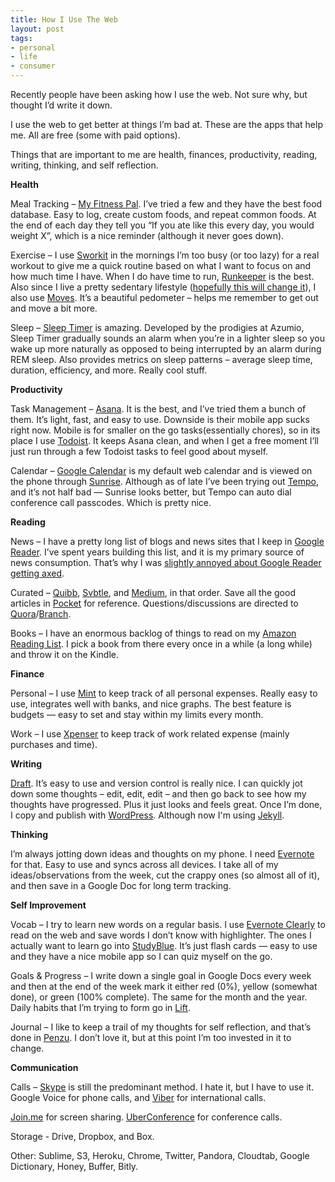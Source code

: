 ```yaml
---
title: How I Use The Web
layout: post
tags:
- personal
- life
- consumer
---
```


Recently people have been asking how I use the web. Not sure why, but thought I’d write it down.

I use the web to get better at things I’m bad at. These are the apps that help me. All are free (some with paid options).

Things that are important to me are health, finances, productivity, reading, writing, thinking, and self reflection.

**Health**

Meal Tracking – [My Fitness Pal](http://bit.ly/14ipM6q). I’ve tried a few and they have the best food database. Easy to log, create custom foods, and repeat common foods. At the end of each day they tell you “If you ate like this every day, you would weight X”, which is a nice reminder (although it never goes down).

Exercise – I use [Sworkit](http://bit.ly/14ipSLd) in the mornings I’m too busy (or too lazy) for a real workout to give me a quick routine based on what I want to focus on and how much time I have. When I do have time to run, [Runkeeper](http://bit.ly/YP0aGv) is the best. Also since I live a pretty sedentary lifestyle ([hopefully this will change it](http://chriseyin.wordpress.com/2013/03/24/standing-desk/)), I also use [Moves](http://bit.ly/14ipSeh). It’s a beautiful pedometer – helps me remember to get out and move a bit more.

Sleep – [Sleep Timer](http://bit.ly/14ipXhP) is amazing. Developed by the prodigies at Azumio, Sleep Timer gradually sounds an alarm when you’re in a lighter sleep so you wake up more naturally as opposed to being interrupted by an alarm during REM sleep. Also provides metrics on sleep patterns – average sleep time, duration, efficiency, and more. Really cool stuff.

**Productivity**

Task Management – [Asana](http://www.asana.com). It is the best, and I’ve tried them a bunch of them. It’s light, fast, and easy to use. Downside is their mobile app sucks right now. Mobile is for smaller on the go tasks(essentially chores), so in its place I use [Todoist](http://bit.ly/14ipWdP). It keeps Asana clean, and when I get a free moment I’ll just run through a few Todoist tasks to feel good about myself.

Calendar – [Google Calendar](http://calendar.google.com) is my default web calendar and is viewed on the phone through [Sunrise](http://bit.ly/YP0lBE). Although as of late I’ve been trying out [Tempo](http://bit.ly/14iq2lT), and it’s not half bad — Sunrise looks better, but Tempo can auto dial conference call passcodes. Which is pretty nice.

**Reading**

News – I have a pretty long list of blogs and news sites that I keep in [Google Reader](http://bit.ly/14iq512). I’ve spent years building this list, and it is my primary source of news consumption. That’s why I was [slightly annoyed about Google Reader getting axed](http://chriseyin.wordpress.com/2013/03/21/trust-in-a-consumer-business/).

Curated – [Quibb](http://bit.ly/14iq90w), [Svbtle](http://www.svbtle.com), and [Medium](http://www.medium.com), in that order. Save all the good articles in [Pocket](http://www.getpocket.com) for reference. Questions/discussions are directed to [Quora](http://www.quora.com)/[Branch](http://www.branch.com).

Books – I have an enormous backlog of things to read on my [Amazon Reading List](http://amzn.com/w/14VFOBTRXIMDJ). I pick a book from there every once in a while (a long while) and throw it on the Kindle.

**Finance**

Personal – I use [Mint](http://bit.ly/14iqh00) to keep track of all personal expenses. Really easy to use, integrates well with banks, and nice graphs. The best feature is budgets — easy to set and stay within my limits every month.

Work – I use [Xpenser](http://www.xpenser.com) to keep track of work related expense (mainly purchases and time).

**Writing**

[Draft](http://bit.ly/YP0y7H). It’s easy to use and version control is really nice. I can quickly jot down some thoughts – edit, edit, edit – and then go back to see how my thoughts have progressed. Plus it just looks and feels great. Once I’m done, I copy and publish with [WordPress](http://www.wordpress.com). Although now I'm using [Jekyll](http://jekyllrb.com/).

**Thinking**

I’m always jotting down ideas and thoughts on my phone. I need [Evernote](http://bit.ly/14iqlNB) for that. Easy to use and syncs across all devices. I take all of my ideas/observations from the week, cut the crappy ones (so almost all of it), and then save in a Google Doc for long term tracking.

**Self Improvement**

Vocab – I try to learn new words on a regular basis. I use [Evernote Clearly](http://bit.ly/10tTCBz) to read on the web and save words I don’t know with highlighter. The ones I actually want to learn go into [StudyBlue](http://bit.ly/YP0CEF). It’s just flash cards — easy to use and they have a nice mobile app so I can quiz myself on the go.

Goals & Progress – I write down a single goal in Google Docs every week and then at the end of the week mark it either red (0%), yellow (somewhat done), or green (100% complete). The same for the month and the year. Daily habits that I’m trying to form go in [Lift](http://lift.do).

Journal – I like to keep a trail of my thoughts for self reflection, and that’s done in [Penzu](http://www.penzu.com). I don’t love it, but at this point I’m too invested in it to change.

**Communication**

Calls – [Skype](http://www.skype.com) is still the predominant method. I hate it, but I have to use it. Google Voice for phone calls, and [Viber](http://bit.ly/YP0Hbo) for international calls.

[Join.me](http://www.join.me) for screen sharing. [UberConference](http://www.uberconference.com) for conference calls.

Storage - Drive, Dropbox, and Box.

Other: Sublime, S3, Heroku, Chrome, Twitter, Pandora, Cloudtab, Google Dictionary, Honey, Buffer, Bitly.